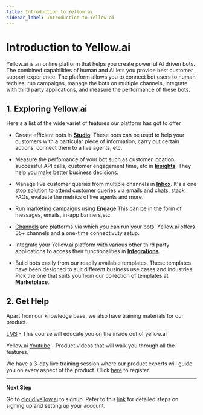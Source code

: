 ```yaml
---
title: Introduction to Yellow.ai
sidebar_label: Introduction to Yellow.ai
---
```


# Introduction to Yellow.ai

Yellow.ai is an online platform that helps you create powerful AI driven bots. The combined capabilities of human and AI lets you provide best customer support experience. The platform allows you to connect bot users to human techies, run campaigns, manage the bots on multiple channels, integrate with third party applications, and measure the performance of these bots.

## 1. Exploring Yellow.ai

Here's a list of the wide variet of features our platform has got to offer

* Create efficient bots in **[Studio](https://docs.yellow.ai/docs/platform_concepts/studio/overview)**. These bots can be used to help your customers with a particular piece of information, carry out certain actions, connect them to a live agents, etc. 

* Measure the perfomance of your bot such as customer location, successful API calls, customer engagement time, etc in **[Insights](https://docs.yellow.ai/docs/platform_concepts/growth/growth)**. They help you make better business decisions. 

* Manage live customer queries from multiple channels in **[Inbox](https://docs.yellow.ai/docs/platform_concepts/inbox/inbox)**. It's a one stop solution to attend customer queries via emails and chats, stack FAQs, evaluate the metrics of live agents and more. 

* Run marketing campaigns using [**Engage**](https://docs.yellow.ai/docs/platform_concepts/engagement/engage).This can be in the form of messages, emails, in-app banners,etc. 

* [Channels](https://docs.yellow.ai/docs/platform_concepts/channelConfiguration/overview)  are platforms via which you can run your bots. Yellow.ai offers 35+ channels and a one-time connectivuty setup. 

* Integrate your Yellow.ai platform with various other third party applications to access their functionalities in [**Integrations**](https://docs.yellow.ai/docs/platform_concepts/appConfiguration/overview).

* Build bots easily from our readily available templates. These templates have been designed to suit different business use cases and industries. Pick the one that suits you from our collection of templates at **Marketplace**.

## 2. Get Help

Apart from our knowledge base, we also have training materials for our product.

[LMS](https://ascend.yellow.ai/) - This course will educate you on the inside out of yellow.ai . 

Yellow.ai [Youtube](https://www.youtube.com/channel/UCagDUPsrF0yS5KX1hckaUzw/videos) - Product videos that will walk you through all the features.

We have a 3-day live training session where our product experts will guide you on every aspect of the product. Click [here](https://ascend.yellow.ai/training-registration) to register.

---------------------

**Next Step**

Go to [cloud.yellow.ai](https://cloud.yellow.ai/) to signup. Refer to this [link](https://docs.yellow.ai/docs/platform_concepts/getting-started) for detailed steps on signing up and setting up your account.





